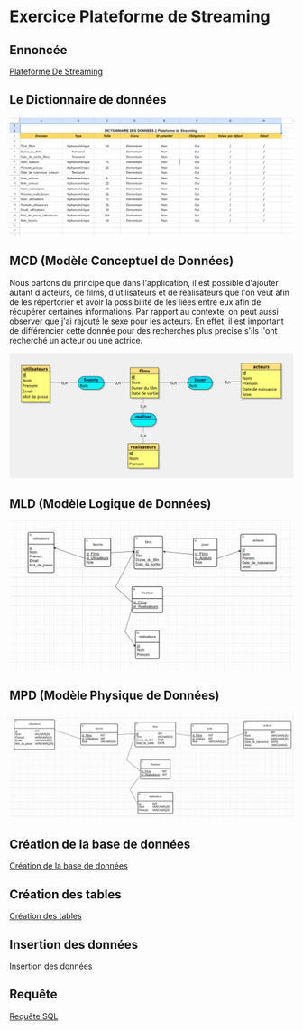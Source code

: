 # Exercice Plateforme de Streaming

## Ennoncée

[Plateforme De Streaming](./Documents/Plateforme_De_Streaming.pdf)

## Le Dictionnaire de données 

![Dictionnaire de données](./Documents/Dico.png)

## MCD (Modèle Conceptuel de Données)

Nous partons du principe que dans l'application, il est possible d'ajouter autant d'acteurs, de films, d'utilisateurs et de réalisateurs que l'on veut afin de les répertorier et avoir la possibilité de les liées entre eux afin de récupérer certaines informations.
Par rapport au contexte, on peut aussi observer que j'ai rajouté le sexe pour les acteurs. En effet, il est important de différencier cette donnée pour des recherches plus précise s'ils l'ont recherché un acteur ou une actrice.

![MCD](./Documents/MCD.png)

## MLD (Modèle Logique de Données)

![MLD](./Documents/MLD.png)

## MPD (Modèle Physique de Données)

![MPD](./Documents/MPD.png)

## Création de la base de données

[Création de la base de données](./Documents/create_database.md)

## Création des tables

[Création des tables](./Documents/create_tables.md)

## Insertion des données

[Insertion des données](./Documents/insert_data.md)

## Requête

[Requête SQL](./Documents/requête.md)

